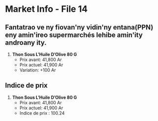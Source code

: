 # Market Info - File 14

## Fantatrao ve ny fiovan'ny vidin'ny entana(PPN) eny amin'ireo supermarchés lehibe amin'ity androany ity.

1. **Thon Sous L’Huile D’Olive 80 G**
   - Prix avant: 41,800 Ar
   - Prix actuel: 41,900 Ar
   - Variation: +100 Ar



## Indice de prix

1. **Thon Sous L’Huile D’Olive 80 G**
   - Prix avant: 41,800 Ar
   - Prix actuel: 41,900 Ar
   - Indice de prix : 100.24

